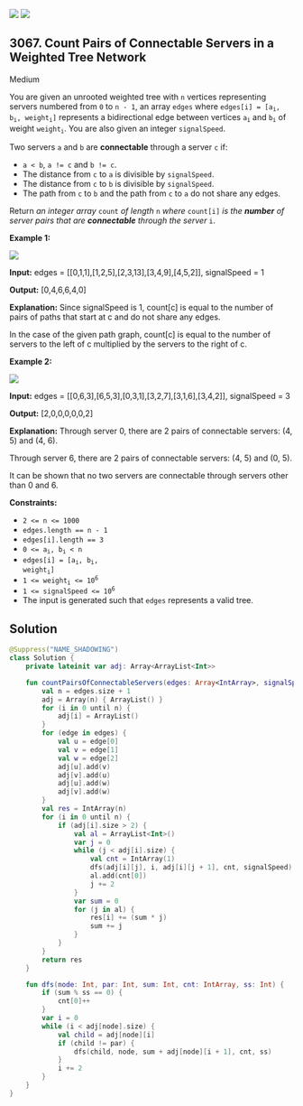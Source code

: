 [![](https://img.shields.io/github/stars/javadev/LeetCode-in-Kotlin?label=Stars&style=flat-square)](https://github.com/javadev/LeetCode-in-Kotlin)
[![](https://img.shields.io/github/forks/javadev/LeetCode-in-Kotlin?label=Fork%20me%20on%20GitHub%20&style=flat-square)](https://github.com/javadev/LeetCode-in-Kotlin/fork)

## 3067\. Count Pairs of Connectable Servers in a Weighted Tree Network

Medium

You are given an unrooted weighted tree with `n` vertices representing servers numbered from `0` to `n - 1`, an array `edges` where <code>edges[i] = [a<sub>i</sub>, b<sub>i</sub>, weight<sub>i</sub>]</code> represents a bidirectional edge between vertices <code>a<sub>i</sub></code> and <code>b<sub>i</sub></code> of weight <code>weight<sub>i</sub></code>. You are also given an integer `signalSpeed`.

Two servers `a` and `b` are **connectable** through a server `c` if:

*   `a < b`, `a != c` and `b != c`.
*   The distance from `c` to `a` is divisible by `signalSpeed`.
*   The distance from `c` to `b` is divisible by `signalSpeed`.
*   The path from `c` to `b` and the path from `c` to `a` do not share any edges.

Return _an integer array_ `count` _of length_ `n` _where_ `count[i]` _is the **number** of server pairs that are **connectable** through_ _the server_ `i`.

**Example 1:**

![](https://assets.leetcode.com/uploads/2024/01/21/example22.png)

**Input:** edges = \[\[0,1,1],[1,2,5],[2,3,13],[3,4,9],[4,5,2]], signalSpeed = 1

**Output:** [0,4,6,6,4,0]

**Explanation:** Since signalSpeed is 1, count[c] is equal to the number of pairs of paths that start at c and do not share any edges.

In the case of the given path graph, count[c] is equal to the number of servers to the left of c multiplied by the servers to the right of c. 

**Example 2:**

![](https://assets.leetcode.com/uploads/2024/01/21/example11.png)

**Input:** edges = \[\[0,6,3],[6,5,3],[0,3,1],[3,2,7],[3,1,6],[3,4,2]], signalSpeed = 3

**Output:** [2,0,0,0,0,0,2]

**Explanation:** Through server 0, there are 2 pairs of connectable servers: (4, 5) and (4, 6).

Through server 6, there are 2 pairs of connectable servers: (4, 5) and (0, 5).

It can be shown that no two servers are connectable through servers other than 0 and 6. 

**Constraints:**

*   `2 <= n <= 1000`
*   `edges.length == n - 1`
*   `edges[i].length == 3`
*   <code>0 <= a<sub>i</sub>, b<sub>i</sub> < n</code>
*   <code>edges[i] = [a<sub>i</sub>, b<sub>i</sub>, weight<sub>i</sub>]</code>
*   <code>1 <= weight<sub>i</sub> <= 10<sup>6</sup></code>
*   <code>1 <= signalSpeed <= 10<sup>6</sup></code>
*   The input is generated such that `edges` represents a valid tree.

## Solution

```kotlin
@Suppress("NAME_SHADOWING")
class Solution {
    private lateinit var adj: Array<ArrayList<Int>>

    fun countPairsOfConnectableServers(edges: Array<IntArray>, signalSpeed: Int): IntArray {
        val n = edges.size + 1
        adj = Array(n) { ArrayList() }
        for (i in 0 until n) {
            adj[i] = ArrayList()
        }
        for (edge in edges) {
            val u = edge[0]
            val v = edge[1]
            val w = edge[2]
            adj[u].add(v)
            adj[v].add(u)
            adj[u].add(w)
            adj[v].add(w)
        }
        val res = IntArray(n)
        for (i in 0 until n) {
            if (adj[i].size > 2) {
                val al = ArrayList<Int>()
                var j = 0
                while (j < adj[i].size) {
                    val cnt = IntArray(1)
                    dfs(adj[i][j], i, adj[i][j + 1], cnt, signalSpeed)
                    al.add(cnt[0])
                    j += 2
                }
                var sum = 0
                for (j in al) {
                    res[i] += (sum * j)
                    sum += j
                }
            }
        }
        return res
    }

    fun dfs(node: Int, par: Int, sum: Int, cnt: IntArray, ss: Int) {
        if (sum % ss == 0) {
            cnt[0]++
        }
        var i = 0
        while (i < adj[node].size) {
            val child = adj[node][i]
            if (child != par) {
                dfs(child, node, sum + adj[node][i + 1], cnt, ss)
            }
            i += 2
        }
    }
}
```